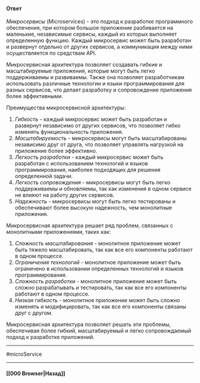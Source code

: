 #### Ответ

*Микросервисы* (Microservices) - это подход к разработке программного обеспечения, при котором большое приложение разбивается на маленькие, независимые сервисы, каждый из которых выполняет определенную функцию. Каждый микросервис может быть разработан и развернут отдельно от других сервисов, а коммуникация между ними осуществляется по средствам API.

Микросервисная архитектура позволяет создавать гибкие и масштабируемые приложения, которые могут быть легко поддерживаемы и развиваемы. Также она позволяет разработчикам использовать различные технологии и языки программирования для разных сервисов, что делает разработку и сопровождение приложения более эффективными.

Преимущества микросервисной архитектуры:
1. *Гибкость* - каждый микросервис может быть разработан и развернут независимо от других сервисов, что позволяет гибко изменять функциональность приложения.
2. *Масштабируемость* - микросервисы могут быть масштабированы независимо друг от друга, что позволяет управлять нагрузкой на приложение более эффективно.
3. *Легкость разработки* - каждый микросервис может быть разработан с использованием технологий и языков программирования, наиболее подходящих для решения определенной задачи.
4. *Легкость сопровождения* - микросервисы могут быть легко поддерживаемы и обновляемы, так как изменения в одном сервисе не влияют на работу других сервисов.
5. *Надежность* - микросервисы могут быть легко тестированы и обеспечивают более высокую надежность, чем монолитные приложения.

Микросервисная архитектура решает ряд проблем, связанных с *монолитными* приложениями, таких как:

1. *Сложность масштабирования* - монолитное приложение может быть тяжело масштабировать, так как все его компоненты работают в одном процессе.
2. *Ограничения технологий* - монолитное приложение может быть ограничено в использовании определенных технологий и языков программирования.
3. *Сложность разработки* - монолитное приложение может быть сложно разрабатывать и тестировать, так как все его компоненты работают в одном процессе.
4. *Низкая гибкость* - монолитное приложение может быть сложно изменять и модифицировать, так как все его компоненты связаны друг с другом.

Микросервисная архитектура позволяет решать эти проблемы, обеспечивая более гибкий, масштабируемый и легко сопровождаемый подход к разработке приложений.

___
#microService

___

#### [[000 Browser|Назад]]